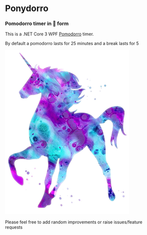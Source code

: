 # Ponydorro

### Pomodorro timer in :unicorn: form

This is a .NET Core 3 WPF [Pomodorro](https://francescocirillo.com/pages/pomodoro-technique) timer.

By default a pomodorro lasts for 25 minutes and a break lasts for 5

![Ponydorro image](/Pomo-Shiny/Media/unicorn2.png)

Please feel free to add random improvements or raise issues/feature requests
